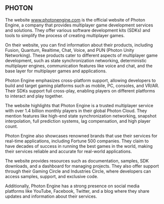 ## PHOTON
The website www.photonengine.com is the official website of Photon Engine, a company that provides multiplayer game development services and solutions. They offer various software development kits (SDKs) and tools to simplify the process of creating multiplayer games.

On their website, you can find information about their products, including Fusion, Quantum, Realtime, Chat, Voice, and PUN (Photon Unity Networking). These products cater to different aspects of multiplayer game development, such as state synchronization networking, deterministic multiplayer engines, communication features like voice and chat, and the base layer for multiplayer games and applications.

Photon Engine emphasizes cross-platform support, allowing developers to build and target gaming platforms such as mobile, PC, consoles, and VR/AR. Their SDKs support full cross-play, enabling players on different platforms to interact and play together.

The website highlights that Photon Engine is a trusted multiplayer service with over 1.4 billion monthly players in their global Photon Cloud. They mention features like high-end state synchronization networking, snapshot interpolation, full prediction systems, lag compensation, and high player count.

Photon Engine also showcases renowned brands that use their services for real-time applications, including Fortune 500 companies. They claim to have decades of success in running the best games in the world, making their services reliable and accurate for real-world applications.

The website provides resources such as documentation, samples, SDK downloads, and a dashboard for managing projects. They also offer support through their Gaming Circle and Industries Circle, where developers can access samples, support, and exclusive code.

Additionally, Photon Engine has a strong presence on social media platforms like YouTube, Facebook, Twitter, and a blog where they share updates and information about their services.